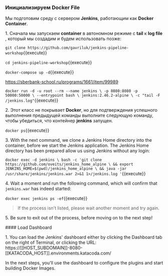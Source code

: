 ### Инициализируем **Docker File**

Мы подготовим среду с сервером **Jenkins**, работающим как **Docker Container**.

1\. Сначала мы запускаем **container**  в автономном режиме с **tail** к **log file** , который мы создадим и будем использовать позже:


```git clone https://github.com/gavriluk/jenkins-pipeline-workshop```{{execute}}


```cd jenkins-pipeline-workshop```{{execute}}


```docker-compose up -d```{{execute}}


https://sberbank-school.ru/programs/1661/item/99989

`docker run -d -u root --rm --name jenkins \
    -p 8080:8080 -p 50000:50000 \
    --entrypoint bash \
    jenkins:2.46.2-alpine \
    -c "tail -F /jenkins.log"`{{execute}}

2\. Этот класс не покрывает **Docker**, но для подтверждения успешного выполнения предыдущей команды выполните следующую команду, чтобы убедиться, что контейнер **jenkins** запущен.

`docker ps`{{execute}}

3\. With the next command, we clone a Jenkins Home directory into the container, before we start the Jenkins application. The Jenkins Home directory has been prepared  allow us using Jenkins without any login:

`docker exec -d jenkins \
    bash -c 'git clone https://github.com/oveits/jenkins_home_alpine \
        && export JENKINS_HOME=$(pwd)/jenkins_home_alpine \
        && java -jar /usr/share/jenkins/jenkins.war 2>&1 1>/jenkins.log '`{{execute}}

4\. Wait a moment and run the following command, which will confirm that `jenkins.war` has indeed started:

`docker exec jenkins ps -ef`{{execute}}

> If the process isn't listed, please wait another moment and try again.

5\. Be sure to exit out of the process, before moving on to the next step!

#### Load Dashboard

1\. You can load the Jenkins' dashboard either by clicking the Dashboard tab on the right of Terminal, or clicking the URL: https://[[HOST_SUBDOMAIN]]-8080-[[KATACODA_HOST]].environments.katacoda.com/

In the next steps, you'll use the dashboard to configure the plugins and start building Docker Images.
